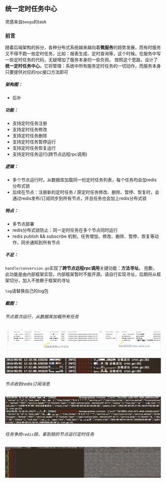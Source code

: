 ## 统一定时任务中心
灵感来自`beego`的task

### 前言
随着后端架构的拆分，各种分布式系统越来越向着**微服务**的趋势发展，而有时服务又不得不跑一些定时任务，比如：报表生成、定时查询等，这个时候。在服务中写一些定时任务的代码，无疑增加了服务本身的一些负担。
按照这个思路，设计了**统一定时任务中心**。它将管理：系统中所有服务定时任务的一切动作，而服务本身只要提供对应的rpc接口方法即可

##### 架构图：
+ 后补

##### 功能：
+ 支持定时任务注册
+ 支持定时任务修改
+ 支持定时任务删除
+ 支持定时任务暂停运行
+ 支持定时任务恢复运行
+ 支持定时任务运行(跨节点远程rpc调用)

##### 逻辑：
+ 多个节点运行时，从数据库加载同一份定时任务列表，每个任务均会加redis分布式锁
+ 后续在节点：注册新的定时任务 / 原定时任务修改、删除、暂停、恢复时，会通过redis发布/订阅同步到所有节点，并且任务也会加上redis分布式锁

##### 特点：
+ 多节点部署
+ redis分布式锁防止：同一定时任务在多个节点同时运行
+ redis publish && subscribe 机制，任务增加、修改、删除、暂停、恢复等动作，同步通知到所有节点

##### 不足：
`handle/conversion.go`实现了**跨节点远程rpc调用**关键功能：**方法寻址**。
抱歉，此功能是由内部框架实现，内部框架暂时不能开源。请自行实现寻址，后期将从框架切分，加入不依赖于框架的寻址

`log`请替换自己的log包

##### 截图：
###### 节点首次运行，从数据库加载所有任务
![Alt text](https://github.com/shenping1916/cronservice/blob/master/images/1537935574288.jpg)

![Alt text](https://github.com/shenping1916/cronservice/blob/master/images/1537934583881.jpg)

###### 节点收到redis订阅消息
![Alt text](https://github.com/shenping1916/cronservice/blob/master/images/1537934876826.jpg)

###### 任务争抢`redis`锁，拿到锁的节点运行定时任务
![Alt text](https://github.com/shenping1916/cronservice/blob/master/images/1537933646132.jpg)
  